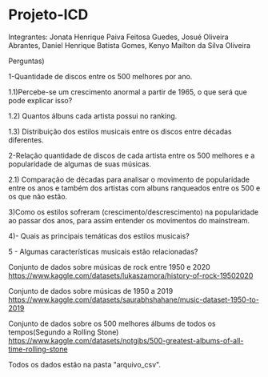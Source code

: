 # Projeto-ICD
Integrantes:
Jonata Henrique Paiva Feitosa Guedes, Josué Oliveira Abrantes, Daniel Henrique Batista Gomes, Kenyo Mailton da Silva Oliveira  

Perguntas)

1-Quantidade de discos entre os 500 melhores por ano.

1.1)Percebe-se um crescimento anormal a partir de 1965, o que será que pode explicar isso? 

1.2) Quantos álbuns cada artista possui no ranking.

1.3) Distribuição dos estilos musicais entre os discos entre décadas diferentes.

2-Relação quantidade de discos de cada artista entre os 500 melhores e a popularidade de algumas de suas músicas.

2.1) Comparação de décadas para analisar o movimento de popularidade entre os anos e também dos artistas com albuns ranqueados entre os 500 e os que não estão.

3)Como os estilos sofreram (crescimento/descrescimento) na popularidade ao passar dos anos, para assim entender os movimentos do mainstream.

4)- Quais as principais temáticas dos estilos musicais?

5 - Algumas características musicais estão relacionadas?










Conjunto de dados sobre músicas de rock entre 1950 e 2020 https://www.kaggle.com/datasets/lukaszamora/history-of-rock-19502020

Conjunto de dados sobre músicas de 1950 a 2019 https://www.kaggle.com/datasets/saurabhshahane/music-dataset-1950-to-2019


Conjunto de dados sobre os 500 melhores álbums de todos os tempos(Segundo a Rolling Stone) https://www.kaggle.com/datasets/notgibs/500-greatest-albums-of-all-time-rolling-stone

Todos os dados estão na pasta "arquivo_csv".
